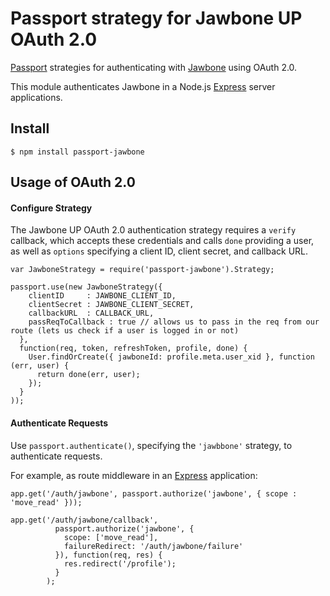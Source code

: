 # Passport strategy for Jawbone UP OAuth 2.0

[Passport](http://passportjs.org/) strategies for authenticating with [Jawbone](https://jawbone.com/up)
using OAuth 2.0.

This module authenticates Jawbone in a Node.js [Express](http://expressjs.com/) server applications. 


## Install

    $ npm install passport-jawbone

## Usage of OAuth 2.0

#### Configure Strategy

The Jawbone UP OAuth 2.0 authentication strategy requires a `verify` callback, which
accepts these credentials and calls `done` providing a user, as well as
`options` specifying a client ID, client secret, and callback URL.

```
var JawboneStrategy = require('passport-jawbone').Strategy;

passport.use(new JawboneStrategy({
    clientID     : JAWBONE_CLIENT_ID,
    clientSecret : JAWBONE_CLIENT_SECRET,
    callbackURL  : CALLBACK_URL,
    passReqToCallback : true // allows us to pass in the req from our route (lets us check if a user is logged in or not)
  },
  function(req, token, refreshToken, profile, done) {
    User.findOrCreate({ jawboneId: profile.meta.user_xid }, function (err, user) {
      return done(err, user);
    });
  }
));
```

#### Authenticate Requests

Use `passport.authenticate()`, specifying the `'jawbbone'` strategy, to
authenticate requests.

For example, as route middleware in an [Express](http://expressjs.com/)
application:

```
app.get('/auth/jawbone', passport.authorize('jawbone', { scope : 'move_read' }));

app.get('/auth/jawbone/callback',
		  passport.authorize('jawbone', {
		    scope: ['move_read'],
		    failureRedirect: '/auth/jawbone/failure'
		  }), function(req, res) {
		    res.redirect('/profile');
		  }
		);
```
